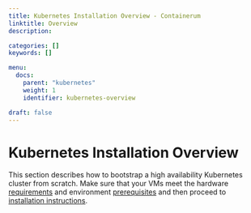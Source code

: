 ```yaml
---
title: Kubernetes Installation Overview - Containerum
linktitle: Overview
description:

categories: []
keywords: []

menu:
  docs:
    parent: "kubernetes"
    weight: 1
    identifier: kubernetes-overview

draft: false
---
```


# Kubernetes Installation Overview
This section describes how to bootstrap a high availability Kubernetes cluster from scratch. Make sure that your VMs meet the hardware [requirements](/kubernetes/prerequirements) and environment [prerequisites](/kubernetes/prerequisites) and then proceed to [installation instructions](/kubernetes/installation/).
